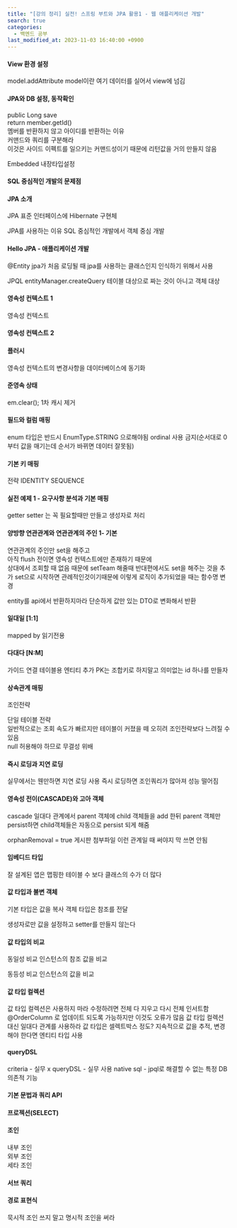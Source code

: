 ```yaml
---
title: "[강의 정리] 실전! 스프링 부트와 JPA 활용1 - 웹 애플리케이션 개발"
search: true
categories: 
  - 백엔드 공부
last_modified_at: 2023-11-03 16:40:00 +0900
---
```


#### View 환경 설정

model.addAttribute
model이란 여기 데이터를 실어서 view에 넘김

#### JPA와 DB 설정, 동작확인

public Long save  
return member.getId()  
멤버를 반환하지 않고 아이디를 반환하는 이유  
커맨드와 쿼리를 구분해라  
이것은 사이드 이펙트를 일으키는 커맨드성이기 때문에 리턴값을 거의 만들지 않음  

Embedded
내장타입설정

#### SQL 중심적인 개발의 문제점

#### JPA 소개

JPA 표준 인터페이스에 Hibernate 구현체

JPA를 사용하는 이유
SQL 중심적인 개발에서 객체 중심 개발

#### Hello JPA - 애플리케이션 개발

@Entity
jpa가 처음 로딩될 때 jpa를 사용하는 클래스인지 인식하기 위해서 사용

JPQL
entityManager.createQuery
테이블 대상으로 짜는 것이 아니고 객체 대상

#### 영속성 컨텍스트 1

영속성 컨텍스트

#### 영속성 컨텍스트 2

#### 플러시

영속성 컨텍스트의 변경사항을 데이터베이스에 동기화

#### 준영속 상태

em.clear();
1차 캐시 제거

#### 필드와 컬럼 매핑

enum 타입은 반드시 EnumType.STRING 으로해야됨
ordinal 사용 금지(순서대로 0부터 값을 매기는데 순서가 바뀌면
데이터 잘못됨)

#### 기본 키 매핑

전략
IDENTITY
SEQUENCE

#### 실전 예제 1 - 요구사항 분석과 기본 매핑

getter setter 는 꼭 필요할때만 만들고
생성자로 처리

#### 양방향 연관관계와 연관관계의 주인 1- 기본

연관관계의 주인만 set을 해주고  
아직 flush 전이면 영속성 컨텍스트에만 존재하기 때문에  
상대에서 조회할 때 없음
때문에 setTeam 해줄때 반대편에서도 set을 해주는 것을 추가
set으로 시작하면 관례적인것이기때문에 이렇게 로직이 추가되었을 때는
함수명 변경

entity를 api에서 반환하지마라
단순하게 값만 있는 DTO로 변화해서 반환

#### 일대일 [1:1]

mapped by
읽기전용

#### 다대다 [N:M]

가이드
연결 테이블용 엔티티 추가
PK는 조합키로 하지말고 의미없는 id 하나를 만들자

#### 상속관계 매핑

조인전략


단일 테이블 전략  
일반적으로는 조회 속도가 빠르지만 테이블이 커졌을 떼 오히려 조인전략보다 느려질 수 있음  
null 허용해야 하므로 무결성 위배  

#### 즉시 로딩과 지연 로딩

실무에서는 웬만하면 지연 로딩 사용
즉시 로딩하면 조인쿼리가 많아져 성능 떨어짐

#### 영속성 전이(CASCADE)와 고아 객체

cascade
일대다 관계에서 parent 객체에 child 객체들을 add 한뒤
parent 객체만 persist하면 child객체들은 자동으로 persist 되게 해줌

orphanRemoval = true
게시판 첨부파일 이런 관계일 때 써야지 막 쓰면 안됨

#### 임베디드 타입

잘 설계된 앱은 맵핑한 테이블 수 보다 클래스의 수가 더 많다

#### 값 타입과 불변 객체

기본 타입은 값을 복사
객체 타입은 참조를 전달

생성자로만 값을 설정하고 setter를 만들지 않는다

#### 값 타입의 비교

동일성 비교
인스턴스의 참조 값을 비교

동등성 비교
인스턴스의 값을 비교

#### 값 타입 컬렉션

값 타입 컬렉션은 사용하지 마라
수정하려면 전체 다 지우고 다시 전체 인서트함
@OrderColumn 로 업데이트 되도록 가능하지만 이것도 오류가 많음 
값 타입 컬렉션 대신 일대다 관계를 사용하라
값 타입은 셀렉트박스 정도?
지속적으로 값을 추적, 변경해야 한다면 엔티티 타입 사용

#### queryDSL

criteria - 실무 x
queryDSL - 실무 사용
native sql - jpql로 해결할 수 없는 특정 DB 의존적 기능

#### 기본 문법과 쿼리 API

#### 프로젝션(SELECT)

#### 조인

내부 조인  
외부 조인  
세타 조인

#### 서브 쿼리

#### 경로 표현식

묵시적 조인 쓰지 말고 명시적 조인을 써라
